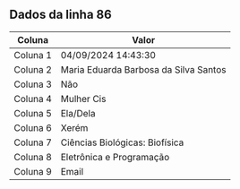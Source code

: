 ## Dados da linha 86

| Coluna | Valor |
|--------|-------|
| Coluna 1 | 04/09/2024 14:43:30 |
| Coluna 2 | Maria Eduarda Barbosa da Silva Santos |
| Coluna 3 | Não |
| Coluna 4 | Mulher Cis |
| Coluna 5 | Ela/Dela |
| Coluna 6 | Xerém |
| Coluna 7 | Ciências Biológicas: Biofísica |
| Coluna 8 | Eletrônica e Programação |
| Coluna 9 | Email |
